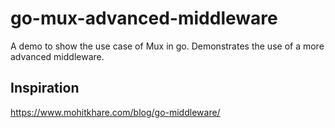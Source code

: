 # go-mux-advanced-middleware

A demo to show the use case of Mux in go. Demonstrates the use of a more advanced middleware.

## Inspiration

https://www.mohitkhare.com/blog/go-middleware/
